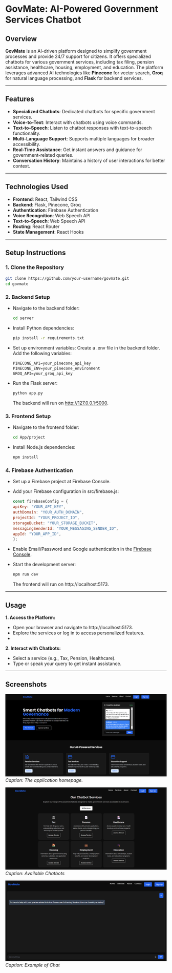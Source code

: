 # GovMate: AI-Powered Government Services Chatbot

## Overview
**GovMate** is an AI-driven platform designed to simplify government processes and provide 24/7 support for citizens. It offers specialized chatbots for various government services, including tax filing, pension assistance, healthcare, housing, employment, and education. The platform leverages advanced AI technologies like **Pinecone** for vector search, **Groq** for natural language processing, and **Flask** for backend services.

---

## Features
- **Specialized Chatbots**: Dedicated chatbots for specific government services.
- **Voice-to-Text**: Interact with chatbots using voice commands.
- **Text-to-Speech**: Listen to chatbot responses with text-to-speech functionality.
- **Multi-Language Support**: Supports multiple languages for broader accessibility.
- **Real-Time Assistance**: Get instant answers and guidance for government-related queries.
- **Conversation History**: Maintains a history of user interactions for better context.

---

## Technologies Used
- **Frontend**: React, Tailwind CSS
- **Backend**: Flask, Pinecone, Groq
- **Authentication**: Firebase Authentication
- **Voice Recognition**: Web Speech API
- **Text-to-Speech**: Web Speech API
- **Routing**: React Router
- **State Management**: React Hooks

---

## Setup Instructions

### 1. **Clone the Repository**
```bash
git clone https://github.com/your-username/govmate.git
cd govmate
```

### 2. **Backend Setup**

- Navigate to the backend folder:
  ```bash
  cd server
  ```

- Install Python dependencies:
  ```bash
  pip install -r requirements.txt
  ```

- Set up environment variables:
  Create a .env file in the backend folder.
  Add the following variables:
  ```env
  PINECONE_API=your_pinecone_api_key
  PINECONE_ENV=your_pinecone_environment
  GROQ_API=your_groq_api_key
  ```

- Run the Flask server:
  ```bash
  python app.py
  ```
  The backend will run on http://127.0.0.1:5000.

### 3. **Frontend Setup**

- Navigate to the frontend folder:
  ```bash
  cd App/project
  ```
  
- Install Node.js dependencies:
  ```bash
  npm install
  ```

### 4. **Firebase Authentication**

- Set up a Firebase project at Firebase Console.

- Add your Firebase configuration in src/firebase.js:
  ```javascript
  const firebaseConfig = {
  apiKey: "YOUR_API_KEY",
  authDomain: "YOUR_AUTH_DOMAIN",
  projectId: "YOUR_PROJECT_ID",
  storageBucket: "YOUR_STORAGE_BUCKET",
  messagingSenderId: "YOUR_MESSAGING_SENDER_ID",
  appId: "YOUR_APP_ID",
  };
  ```

- Enable Email/Password and Google authentication in the [Firebase Console](https://console.firebase.google.com/).

- Start the development server:
  ```bash
  npm run dev
  ```
  The frontend will run on http://localhost:5173.

---

## Usage

**1. Access the Platform:**
- Open your browser and navigate to http://localhost:5173.
- Explore the services or log in to access personalized features.
- 
**2. Interact with Chatbots:**
- Select a service (e.g., Tax, Pension, Healthcare).
- Type or speak your query to get instant assistance.

---

## Screenshots

![Homepage Screenshot](./Screenshots/Landing.png)
*Caption: The application homepage.*

![Features](./Screenshots/Features.png)
*Caption: Available Chatbots*

![Analysis Results](./Screenshots/Chatbot.png)
*Caption: Example of Chat*
